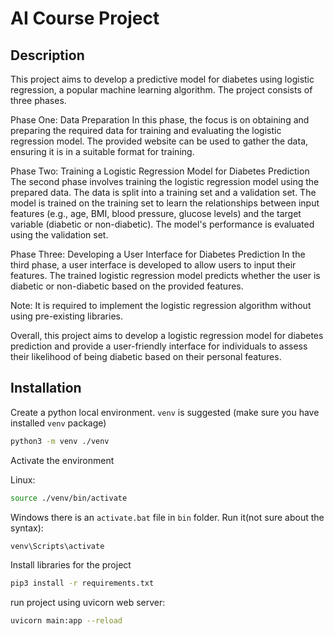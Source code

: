 # AI Course Project

## Description

This project aims to develop a predictive model for diabetes using logistic regression, a popular machine learning algorithm. The project consists of three phases.

Phase One: Data Preparation
In this phase, the focus is on obtaining and preparing the required data for training and evaluating the logistic regression model. The provided website can be used to gather the data, ensuring it is in a suitable format for training.

Phase Two: Training a Logistic Regression Model for Diabetes Prediction
The second phase involves training the logistic regression model using the prepared data. The data is split into a training set and a validation set. The model is trained on the training set to learn the relationships between input features (e.g., age, BMI, blood pressure, glucose levels) and the target variable (diabetic or non-diabetic). The model's performance is evaluated using the validation set.

Phase Three: Developing a User Interface for Diabetes Prediction
In the third phase, a user interface is developed to allow users to input their features. The trained logistic regression model predicts whether the user is diabetic or non-diabetic based on the provided features.

Note: It is required to implement the logistic regression algorithm without using pre-existing libraries.

Overall, this project aims to develop a logistic regression model for diabetes prediction and provide a user-friendly interface for individuals to assess their likelihood of being diabetic based on their personal features.

## Installation

Create a python local environment. `venv` is suggested (make sure you have installed `venv` package)

```bash
python3 -m venv ./venv
```

Activate the environment

Linux:
```bash
source ./venv/bin/activate
```

Windows there is an `activate.bat` file in `bin` folder. Run it(not sure about the syntax):

```bash
venv\Scripts\activate
```

Install libraries for the project

```bash
pip3 install -r requirements.txt
```

run project using uvicorn web server:
```bash
uvicorn main:app --reload
```